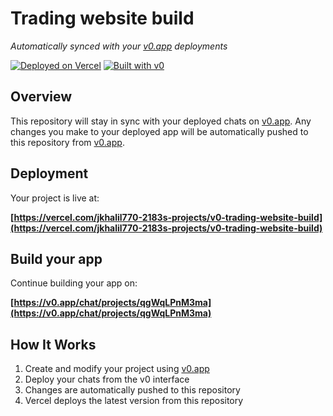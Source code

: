 # Trading website build

*Automatically synced with your [v0.app](https://v0.app) deployments*

[![Deployed on Vercel](https://img.shields.io/badge/Deployed%20on-Vercel-black?style=for-the-badge&logo=vercel)](https://vercel.com/jkhalil770-2183s-projects/v0-trading-website-build)
[![Built with v0](https://img.shields.io/badge/Built%20with-v0.app-black?style=for-the-badge)](https://v0.app/chat/projects/qgWqLPnM3ma)

## Overview

This repository will stay in sync with your deployed chats on [v0.app](https://v0.app).
Any changes you make to your deployed app will be automatically pushed to this repository from [v0.app](https://v0.app).

## Deployment

Your project is live at:

**[https://vercel.com/jkhalil770-2183s-projects/v0-trading-website-build](https://vercel.com/jkhalil770-2183s-projects/v0-trading-website-build)**

## Build your app

Continue building your app on:

**[https://v0.app/chat/projects/qgWqLPnM3ma](https://v0.app/chat/projects/qgWqLPnM3ma)**

## How It Works

1. Create and modify your project using [v0.app](https://v0.app)
2. Deploy your chats from the v0 interface
3. Changes are automatically pushed to this repository
4. Vercel deploys the latest version from this repository
